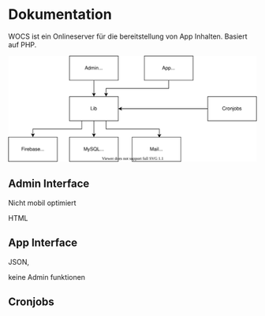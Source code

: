 # Dokumentation

WOCS ist ein Onlineserver für die bereitstellung von App Inhalten.
Basiert auf PHP. 

![alt text](img/overview.svg "Title")

## Admin Interface

Nicht mobil optimiert

HTML

## App Interface

JSON,

keine Admin funktionen

## Cronjobs
